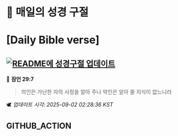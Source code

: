 # 🙏 매일의 성경 구절
# [Daily Bible verse]
## [![README에 성경구절 업데이트](https://github.com/DONGSUKA/first_test/actions/workflows/update-readme-bible.yml/badge.svg)](https://github.com/DONGSUKA/first_test/actions/workflows/update-readme-bible.yml)
<!-- START_BIBLE_VERSE -->
📖 **잠언 29:7**
> 의인은 가난한 자의 사정을 알아 주나 악인은 알아 줄 지식이 없느니라

🕊️ _업데이트 시각: 2025-09-02 02:28:36 KST_
  <!-- END_BIBLE_VERSE -->
## GITHUB_ACTION

